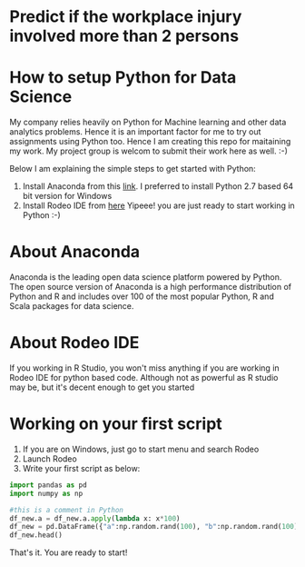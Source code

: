 # Predict if the workplace injury involved more than 2 persons

# How to setup Python for Data Science

My company relies heavily on Python for Machine learning and other data analytics problems. Hence it is an important factor for me to try 
out assignments using Python too. Hence I am creating this repo for maitaining my work. 
My project group is welcom to submit their work here as well. :-)

Below I am explaining the simple steps to get started with Python:
1. Install Anaconda from this [link](https://www.continuum.io/downloads). I preferred to install Python 2.7 based 64 bit version for Windows
2. Install Rodeo IDE from [here](https://www.yhat.com/products/rodeo)
Yipeee! you are just ready to start working in Python :-)

# About Anaconda
Anaconda is the leading open data science platform powered by Python. 
The open source version of Anaconda is a high performance distribution of Python and R and includes over 100 of the most popular Python, R and Scala packages for data science.

# About Rodeo IDE
If you working in R Studio, you won't miss anything if you are working in Rodeo IDE for python based code. Although not as powerful as R studio
may be, but it's decent enough to get you started

# Working on your first script
1. If you are on Windows, just go to start menu and search Rodeo
2. Launch Rodeo
3. Write your first script as below:
```python
import pandas as pd
import numpy as np

#this is a comment in Python
df_new.a = df_new.a.apply(lambda x: x*100)
df_new = pd.DataFrame({"a":np.random.rand(100), "b":np.random.rand(100)})
df_new.head()
```
That's it. You are ready to start!
